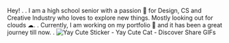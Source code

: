 Hey!
.
.
I am a high school senior with a passion 🫠 for Design, CS and Creative Industry who
loves to explore new things. Mostly looking out for clouds ☁.
.
Currently, I am working on my portfolio 🥳 and it has been a great journey till now.
.
![Yay Cute Sticker - Yay Cute Cat - Discover   Share GIFs](https://github.com/mesaumya/mesaumya/assets/71837373/d43406da-3507-477b-bfb2-e15078440d80)

